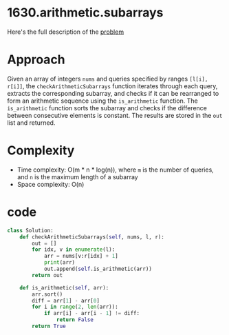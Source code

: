 # 1630.arithmetic.subarrays

Here's the full description of the [problem](https://leetcode.com/problems/arithmetic-subarrays/description/?envType=daily-question&envId=2023-11-23)


# Approach

Given an array of integers `nums` and queries specified by ranges `[l[i], r[i]]`, the `checkArithmeticSubarrays` function iterates through each query, extracts the corresponding subarray, and checks if it can be rearranged to form an arithmetic sequence using the `is_arithmetic` function. The `is_arithmetic` function sorts the subarray and checks if the difference between consecutive elements is constant. The results are stored in the `out` list and returned.

# Complexity

- Time complexity: O(m * n * log(n)), where `m` is the number of queries, and `n` is the maximum length of a subarray
- Space complexity: O(n)

# code

```python
class Solution:
    def checkArithmeticSubarrays(self, nums, l, r):
        out = []
        for idx, v in enumerate(l):
            arr = nums[v:r[idx] + 1]
            print(arr)
            out.append(self.is_arithmetic(arr))
        return out

    def is_arithmetic(self, arr):
        arr.sort()
        diff = arr[1] - arr[0]
        for i in range(2, len(arr)):
            if arr[i] - arr[i - 1] != diff:
                return False
        return True
```